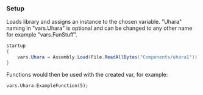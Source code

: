 ### Setup
Loads library and assigns an instance to the chosen variable.
"Uhara" naming in "vars.Uhara" is optional and can be changed to any other name for example "vars.FunStuff".
```c#
startup
{
    vars.Uhara = Assembly.Load(File.ReadAllBytes("Components/uhara1")).CreateInstance("Main");
}
```
Functions would then be used with the created var, for example:
```
vars.Uhara.ExampleFunction(5);
```
